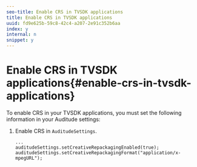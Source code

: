 ```yaml
---
seo-title: Enable CRS in TVSDK applications
title: Enable CRS in TVSDK applications
uuid: fd9e625b-59c8-42c4-a207-2e91c352b6aa
index: y
internal: n
snippet: y
---
```


# Enable CRS in TVSDK applications{#enable-crs-in-tvsdk-applications}

To enable CRS in your TVSDK applications, you must set the following information in your Auditude settings: 

1. Enable CRS in `AuditudeSettings`.

   ```
   ... 
   auditudeSettings.setCreativeRepackagingEnabled(true); 
   auditudeSettings.setCreativeRepackagingFormat("application/x-mpegURL"); 
   ```

